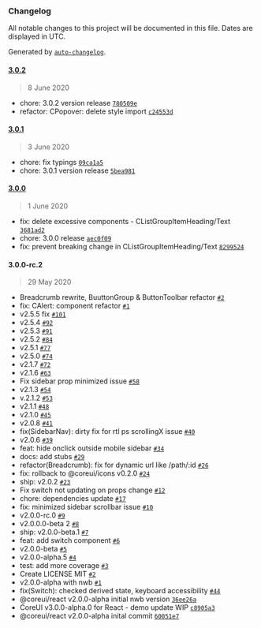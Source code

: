 ### Changelog

All notable changes to this project will be documented in this file. Dates are displayed in UTC.

Generated by [`auto-changelog`](https://github.com/CookPete/auto-changelog).

#### [3.0.2](https://github.com/coreui/coreui-react/compare/3.0.1...3.0.2)

> 8 June 2020

- chore: 3.0.2 version release [`780509e`](https://github.com/coreui/coreui-react/commit/780509ec5dac4ae2f4ca8a6f58bb2a719c286fcb)
- refactor: CPopover: delete style import [`c24553d`](https://github.com/coreui/coreui-react/commit/c24553d8fe907dc29a98f36fcae36f4b4e4f8612)

#### [3.0.1](https://github.com/coreui/coreui-react/compare/3.0.0...3.0.1)

> 3 June 2020

- chore: fix typings [`09ca1a5`](https://github.com/coreui/coreui-react/commit/09ca1a5915c16ce37cf43cb63e04adb59065e52e)
- chore: 3.0.1 version release [`5bea981`](https://github.com/coreui/coreui-react/commit/5bea9814e56224b7ac01dd0749b85a822e2fbafb)

#### [3.0.0](https://github.com/coreui/coreui-react/compare/3.0.0-rc.2...3.0.0)

> 1 June 2020

- fix: delete excessive components - CListGroupItemHeading/Text [`3681ad2`](https://github.com/coreui/coreui-react/commit/3681ad24225078f338d2b3d646ca71bf70de4095)
- chore: 3.0.0 release [`aec0f09`](https://github.com/coreui/coreui-react/commit/aec0f093e08d92d38a3e633623e61971d7e93d67)
- fix: prevent breaking change in CListGroupItemHeading/Text [`8299524`](https://github.com/coreui/coreui-react/commit/829952493cbd84ebc607ec748617fb9d666354d2)

#### 3.0.0-rc.2

> 29 May 2020

- Breadcrumb rewrite, BuuttonGroup & ButtonToolbar refactor [`#2`](https://github.com/coreui/coreui-react/pull/2)
- fix: CAlert: component refactor [`#1`](https://github.com/coreui/coreui-react/pull/1)
- v2.5.5 fix [`#101`](https://github.com/coreui/coreui-react/pull/101)
- v2.5.4 [`#92`](https://github.com/coreui/coreui-react/pull/92)
- v2.5.3 [`#91`](https://github.com/coreui/coreui-react/pull/91)
- v2.5.2 [`#84`](https://github.com/coreui/coreui-react/pull/84)
- v2.5.1 [`#77`](https://github.com/coreui/coreui-react/pull/77)
- v2.5.0 [`#74`](https://github.com/coreui/coreui-react/pull/74)
- v2.1.7 [`#72`](https://github.com/coreui/coreui-react/pull/72)
- v2.1.6 [`#63`](https://github.com/coreui/coreui-react/pull/63)
- Fix sidebar prop minimized issue [`#58`](https://github.com/coreui/coreui-react/pull/58)
- v2.1.3 [`#54`](https://github.com/coreui/coreui-react/pull/54)
- v.2.1.2 [`#53`](https://github.com/coreui/coreui-react/pull/53)
- v2.1.1 [`#48`](https://github.com/coreui/coreui-react/pull/48)
- v2.1.0 [`#45`](https://github.com/coreui/coreui-react/pull/45)
- v2.0.8 [`#41`](https://github.com/coreui/coreui-react/pull/41)
- fix(SidebarNav): dirty fix for rtl ps scrollingX issue [`#40`](https://github.com/coreui/coreui-react/pull/40)
- v2.0.6 [`#39`](https://github.com/coreui/coreui-react/pull/39)
- feat: hide onclick outside mobile sidebar [`#34`](https://github.com/coreui/coreui-react/pull/34)
- docs: add stubs [`#29`](https://github.com/coreui/coreui-react/pull/29)
- refactor(Breadcrumb): fix for dynamic url like /path/:id [`#26`](https://github.com/coreui/coreui-react/pull/26)
- fix: rollback to @coreui/icons v0.2.0 [`#24`](https://github.com/coreui/coreui-react/pull/24)
- ship: v2.0.2 [`#23`](https://github.com/coreui/coreui-react/pull/23)
- Fix switch not updating on props change [`#12`](https://github.com/coreui/coreui-react/pull/12)
- chore: dependencies update [`#17`](https://github.com/coreui/coreui-react/pull/17)
- fix: minimized sidebar scrollbar issue [`#10`](https://github.com/coreui/coreui-react/pull/10)
- v2.0.0-rc.0 [`#9`](https://github.com/coreui/coreui-react/pull/9)
- v2.0.0.0-beta 2 [`#8`](https://github.com/coreui/coreui-react/pull/8)
- ship: v2.0.0-beta.1 [`#7`](https://github.com/coreui/coreui-react/pull/7)
- feat: add switch component [`#6`](https://github.com/coreui/coreui-react/pull/6)
- v2.0.0-beta [`#5`](https://github.com/coreui/coreui-react/pull/5)
- v2.0.0-alpha.5 [`#4`](https://github.com/coreui/coreui-react/pull/4)
- test: add more coverage [`#3`](https://github.com/coreui/coreui-react/pull/3)
- Create LICENSE MIT [`#2`](https://github.com/coreui/coreui-react/pull/2)
- v2.0.0-alpha with nwb  [`#1`](https://github.com/coreui/coreui-react/pull/1)
- fix(Switch): checked derived state, keyboard accessibility [`#44`](https://github.com/coreui/coreui-react/issues/44)
- @coreui/react v2.0.0-alpha initial nwb version [`36ee26a`](https://github.com/coreui/coreui-react/commit/36ee26a3b870b47a5a3e98adb7f12cc562203cf5)
- CoreUI v3.0.0-alpha.0 for React - demo update WIP [`c8905a3`](https://github.com/coreui/coreui-react/commit/c8905a3d86731d2a494fba52abed062a400a0830)
- @coreui/react v2.0.0-alpha inital commit [`60051e7`](https://github.com/coreui/coreui-react/commit/60051e7b78d6526f5ee65274c8b53bfd960f7a62)
